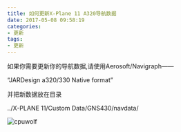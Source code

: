 ```yaml
---
title: 如何更新X-Plane 11 A320导航数据
date: 2017-05-08 09:58:19
categories:
- 更新
tags:
- 更新
---
```


如果你需要更新你的导航数据,请使用Aerosoft/Navigraph——

“JARDesign a320/330 Native format”

并把新数据放在目录

../X-PLANE 11/Custom Data/GNS430/navdata/ 

![cpuwolf](/images/data/attachment/201705/08/211154fwznvn22r2vzn28z.jpg)
